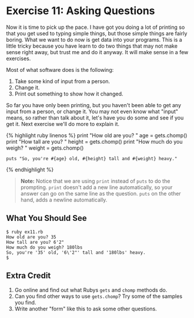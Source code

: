 # Exercise 11: Asking Questions
Now it is time to pick up the pace. I have got you doing a lot of printing so that you get used to typing simple things, but those simple things are fairly boring. What we want to do now is get data into your programs. This is a little tricky because you have learn to do two things that may not make sense right away, but trust me and do it anyway. It will make sense in a few exercises.

Most of what software does is the following:

1. Take some kind of input from a person.
2. Change it.
3. Print out something to show how it changed.

So far you have only been printing, but you haven't been able to get any input from a person, or change it. You may not even know what "input" means, so rather than talk about it, let's have you do some and see if you get it. Next exercise we'll do more to explain it.

{% highlight ruby linenos %}
    print "How old are you? "
    age = gets.chomp()
    print "How tall are you? "
    height = gets.chomp()
    print "How much do you weigh? "
    weight = gets.chomp()
    
    puts "So, you're #{age} old, #{height} tall and #{weight} heavy."
{% endhighlight %}

> **Note:** Notice that we are using `print` instead of `puts` to do the prompting.  `print` doesn't add a new line automatically, so your answer can go on the same line as the question.  `puts` on the other hand, adds a newline automatically.

## What You Should See

    $ ruby ex11.rb
    How old are you? 35
    How tall are you? 6'2"
    How much do you weigh? 180lbs
    So, you're '35' old, '6\'2"' tall and '180lbs' heavy.
    $
    
## Extra Credit
1. Go online and find out what Rubys `gets` and `chomp` methods do.
2. Can you find other ways to use `gets.chomp`? Try some of the samples you find.
3. Write another "form" like this to ask some other questions.

